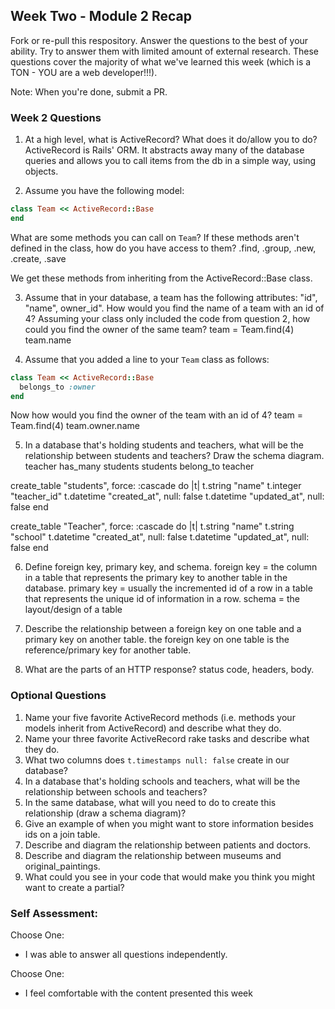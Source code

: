 ## Week Two - Module 2 Recap

Fork or re-pull this respository. Answer the questions to the best of your ability. Try to answer them with limited amount of external research. These questions cover the majority of what we've learned this week (which is a TON - YOU are a web developer!!!). 

Note: When you're done, submit a PR.


### Week 2 Questions

1. At a high level, what is ActiveRecord? What does it do/allow you to do?
ActiveRecord is Rails' ORM. It abstracts away many of the database queries and allows you to call items from the db in a simple way, using objects.

2. Assume you have the following model:

```ruby
class Team << ActiveRecord::Base
end
```

What are some methods you can call on `Team`? If these methods aren't defined in the class, how do you have access to them?
.find, .group, .new, .create, .save

We get these methods from inheriting from the ActiveRecord::Base class.

3. Assume that in your database, a team has the following attributes: "id", "name", owner_id". How would you find the name of a team with an id of 4? Assuming your class only included the code from question 2, how could you find the owner of the same team?
team = Team.find(4)
team.name

4. Assume that you added a line to your `Team` class as follows:

```ruby
class Team << ActiveRecord::Base
  belongs_to :owner
end
```

Now how would you find the owner of the team with an id of 4?
team = Team.find(4)
team.owner.name

5. In a database that's holding students and teachers, what will be the relationship between students and teachers? Draw the schema diagram.
teacher has_many students
students belong_to teacher

create_table "students", force: :cascade do |t|
    t.string "name"
    t.integer "teacher_id"
    t.datetime "created_at", null: false
    t.datetime "updated_at", null: false
  end

create_table "Teacher", force: :cascade do |t|
    t.string "name"
    t.string "school"
    t.datetime "created_at", null: false
    t.datetime "updated_at", null: false
  end

6. Define foreign key, primary key, and schema.
foreign key = the column in a table that represents the primary key to another table in the database.
primary key = usually the incremented id of a row in a table that represents the unique id of information in a row.
schema = the layout/design of a table

7. Describe the relationship between a foreign key on one table and a primary key on another table.
the foreign key on one table is the reference/primary key for another table.

8. What are the parts of an HTTP response?
status code, headers, body.

### Optional Questions

1. Name your five favorite ActiveRecord methods (i.e. methods your models inherit from ActiveRecord) and describe what they do.
2. Name your three favorite ActiveRecord rake tasks and describe what they do.
3. What two columns does `t.timestamps null: false` create in our database?
4. In a database that's holding schools and teachers, what will be the relationship between schools and teachers?
5. In the same database, what will you need to do to create this relationship (draw a schema diagram)?
6. Give an example of when you might want to store information besides ids on a join table.
7. Describe and diagram the relationship between patients and doctors.
8. Describe and diagram the relationship between museums and original_paintings.
9. What could you see in your code that would make you think you might want to create a partial?

### Self Assessment:
Choose One:
* I was able to answer all questions independently.

Choose One:
* I feel comfortable with the content presented this week
